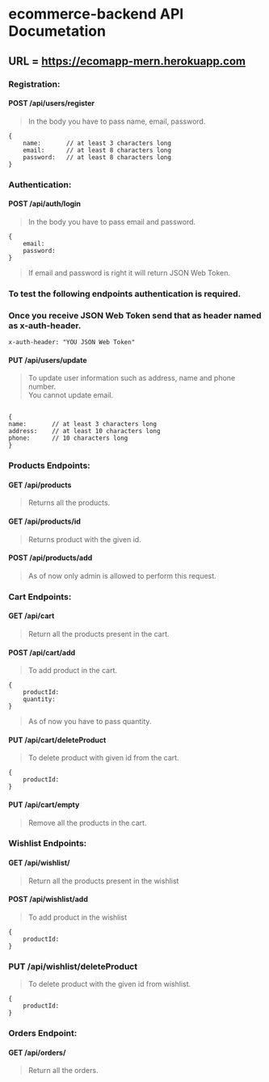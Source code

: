 # ecommerce-backend API Documetation

## URL = https://ecomapp-mern.herokuapp.com

### Registration:

#### **POST** /api/users/register

> In the body you have to pass name, email, password. <br/>

```
{
    name:       // at least 3 characters long
    email:      // at least 8 characters long
    password:   // at least 8 characters long
}
```

### Authentication:

#### POST /api/auth/login

> In the body you have to pass email and password. <br/>

```
{
    email:
    password:
}
```

> If email and password is right it will return JSON Web Token. <br/>

### To test the following endpoints authentication is required.

### Once you receive JSON Web Token send that as header named as x-auth-header.

```
x-auth-header: "YOU JSON Web Token"
```

#### **PUT** /api/users/update

> To update user information such as address, name and phone number. <br/> You cannot update email.

```

{
name:       // at least 3 characters long
address:    // at least 10 characters long
phone:      // 10 characters long
}

```

### Products Endpoints:

#### **GET** /api/products

> Returns all the products.

#### **GET** /api/products/id

> Returns product with the given id.

#### **POST** /api/products/add

> As of now only admin is allowed to perform this request.

### Cart Endpoints:

#### **GET** /api/cart

> Return all the products present in the cart.

#### **POST** /api/cart/add

> To add product in the cart.

```
{
    productId:
    quantity:
}
```

> As of now you have to pass quantity.

#### **PUT** /api/cart/deleteProduct

> To delete product with given id from the cart.

```
{
    productId:
}
```

#### **PUT** /api/cart/empty

> Remove all the products in the cart.

### Wishlist Endpoints:

#### **GET** /api/wishlist/

> Return all the products present in the wishlist

#### **POST** /api/wishlist/add

> To add product in the wishlist

```
{
    productId:
}
```

### **PUT** /api/wishlist/deleteProduct

> To delete product with the given id from wishlist.

```
{
    productId:
}
```

### Orders Endpoint:

#### **GET** /api/orders/

> Return all the orders.
